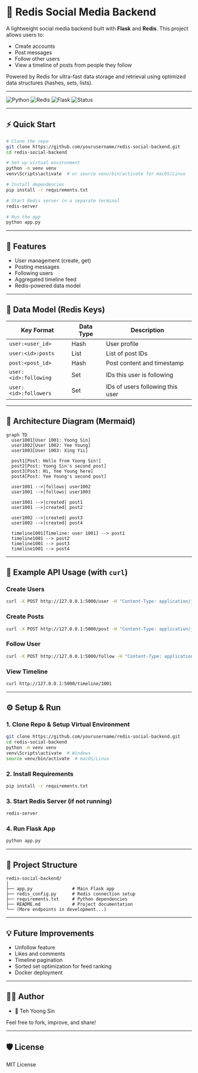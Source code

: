# 📱 Redis Social Media Backend

A lightweight social media backend built with **Flask** and **Redis**. This project allows users to:
- Create accounts
- Post messages
- Follow other users
- View a timeline of posts from people they follow

Powered by Redis for ultra-fast data storage and retrieval using optimized data structures (hashes, sets, lists).

---

![Python](https://img.shields.io/badge/Python-3.10%2B-blue.svg) ![Redis](https://img.shields.io/badge/Redis-%E2%9D%A4-red) ![Flask](https://img.shields.io/badge/Flask-API-lightgrey) ![Status](https://img.shields.io/badge/status-In_Progress-yellow)

---

## ⚡ Quick Start

```bash
# Clone the repo
git clone https://github.com/yourusername/redis-social-backend.git
cd redis-social-backend

# Set up virtual environment
python -m venv venv
venv\Scripts\activate  # or source venv/bin/activate for macOS/Linux

# Install dependencies
pip install -r requirements.txt

# Start Redis server in a separate terminal
redis-server

# Run the app
python app.py
```

---

## 🚀 Features

- User management (create, get)
- Posting messages
- Following users
- Aggregated timeline feed
- Redis-powered data model

---

## 🧠 Data Model (Redis Keys)

| Key Format              | Data Type | Description                          |
|------------------------|-----------|--------------------------------------|
| `user:<user_id>`       | Hash      | User profile                         |
| `user:<id>:posts`      | List      | List of post IDs                     |
| `post:<post_id>`       | Hash      | Post content and timestamp           |
| `user:<id>:following`  | Set       | IDs this user is following           |
| `user:<id>:followers`  | Set       | IDs of users following this user     |

---

## 📐 Architecture Diagram (Mermaid)

```mermaid
graph TD
  user1001[User 1001: Yoong Sin]
  user1002[User 1002: Yee Young]
  user1003[User 1003: Xing Yii]

  post1[Post: Hello from Yoong Sin!]
  post2[Post: Yoong Sin's second post]
  post3[Post: Hi, Yee Young here]
  post4[Post: Yee Young's second post]

  user1001 -->|follows| user1002
  user1001 -->|follows| user1003

  user1001 -->|created| post1
  user1001 -->|created| post2

  user1002 -->|created| post3
  user1002 -->|created| post4

  timeline1001[Timeline: user 1001] --> post1
  timeline1001 --> post2
  timeline1001 --> post3
  timeline1001 --> post4
```

---

## 🧪 Example API Usage (with `curl`)

### Create Users
```bash
curl -X POST http://127.0.0.1:5000/user -H "Content-Type: application/json" -d "{\"user_id\": \"1001\", \"name\": \"Yoong Sin\", \"email\": \"yoong@example.com\"}"
```

### Create Posts
```bash
curl -X POST http://127.0.0.1:5000/post -H "Content-Type: application/json" -d "{\"user_id\": \"1003\", \"content\": \"Hello from Xing Yii!\"}"
```

### Follow User
```bash
curl -X POST http://127.0.0.1:5000/follow -H "Content-Type: application/json" -d "{\"follower_id\": \"1001\", \"followee_id\": \"1003\"}"
```

### View Timeline
```bash
curl http://127.0.0.1:5000/timeline/1001
```

---

## ⚙️ Setup & Run

### 1. Clone Repo & Setup Virtual Environment
```bash
git clone https://github.com/yourusername/redis-social-backend.git
cd redis-social-backend
python -m venv venv
venv\Scripts\activate  # Windows
source venv/bin/activate  # macOS/Linux
```

### 2. Install Requirements
```bash
pip install -r requirements.txt
```

### 3. Start Redis Server (if not running)
```bash
redis-server
```

### 4. Run Flask App
```bash
python app.py
```

---

## 📁 Project Structure
```
redis-social-backend/
│
├── app.py               # Main Flask app
├── redis_config.py      # Redis connection setup
├── requirements.txt     # Python dependencies
├── README.md            # Project documentation
└── (More endpoints in development...)
```

---

## 💡 Future Improvements
- Unfollow feature
- Likes and comments
- Timeline pagination
- Sorted set optimization for feed ranking
- Docker deployment

---

## 🧑‍💻 Author
- 👤 Teh Yoong Sin

Feel free to fork, improve, and share!

---

## 🛡️ License
MIT License
